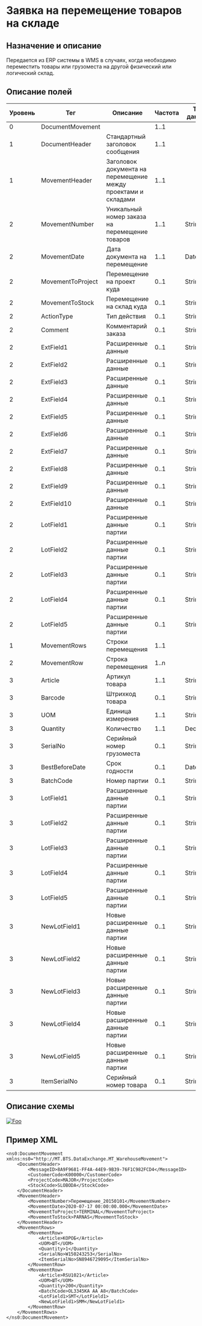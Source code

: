 # Заявка на перемещение товаров на складе

## Назначение и описание
Передается из ERP системы в WMS в случаях, когда необходимо переместить товары или грузоместа на другой физический или логический склад.

## Описание полей

Уровень | Тег | Описание | Частота | Тип данных | Размер поля | Комментарий
--------|-----|----------|---------|------------|-------------|------------
0       | DocumentMovement  |                                                         | 1..1          |            |             |
1       | DocumentHeader    | Стандартный заголовок сообщения                               | 1..1    |            |             | Общая структура сообщения 
1       | MovementHeader    | Заголовок документа на перемещение между проектами и складами | 1..1    |            |             |                           
2       | MovementNumber    | Уникальный номер заказа на перемещение товаров                | 1..1    | String     | 50          |                           
2       | MovementDate      | Дата документа на перемещение                                 | 1..1    | DateTime   |             |
2       | MovementToProject | Перемещение на проект куда                                    | 0..1    | String     | 20          |                           
2       | MovementToStock   | Перемещение на склад куда                                     | 0..1    | String     | 20          |     
2       | ActionType        | Тип действия                                                  | 0..1    | String     | 20          | 
2       | Comment           | Комментарий заказа                                            | 0..1    | String     | 250         |                           
2       | ExtField1         | Расширенные данные                                            | 0..1    | String     | 80          |                           
2       | ExtField2         | Расширенные данные                                            | 0..1    | String     | 80          |                           
2       | ExtField3         | Расширенные данные                                            | 0..1    | String     | 80          |                           
2       | ExtField4         | Расширенные данные                                            | 0..1    | String     | 80          |                           
2       | ExtField5         | Расширенные данные                                            | 0..1    | String     | 80          |                           
2       | ExtField6         | Расширенные данные                                            | 0..1    | String     | 80          |                           
2       | ExtField7         | Расширенные данные                                            | 0..1    | String     | 80          |                           
2       | ExtField8         | Расширенные данные                                            | 0..1    | String     | 80          |                           
2       | ExtField9         | Расширенные данные                                            | 0..1    | String     | 80          |                           
2       | ExtField10        | Расширенные данные                                            | 0..1    | String     | 80          |                           
2       | LotField1         | Расширенные данные партии                                     | 0..1    | String     | 100         |                           
2       | LotField2         | Расширенные данные партии                                     | 0..1    | String     | 100         |                           
2       | LotField3         | Расширенные данные партии                                     | 0..1    | String     | 100         |                           
2       | LotField4         | Расширенные данные партии                                     | 0..1    | String     | 100         |                           
2       | LotField5         | Расширенные данные партии                                     | 0..1    | String     | 100         |                           
1       | MovementRows      | Строки перемещения                                            | 1..1    |            |             |                           
2       | MovementRow       | Строка перемещения                                            | 1..n    |            |             |                           
3       | Article           | Артикул товара                                                | 1..1    | String     | 100         |                           
3       | Barcode           | Штрихкод товара                                               | 0..1    | String     | 100         |                           
3       | UOM               | Единица измерения                                             | 1..1    | String     | 10          |                           
3       | Quantity          | Количество                                                    | 1..1    | Decimal    |             |                           
3       | SerialNo          | Серийный номер грузоместа                                     | 0..1    | String     | 20          |                           
3       | BestBeforeDate    | Срок годности                                                 | 0..1    | DateTime   |             |
3       | BatchCode         | Номер партии                                                  | 0..1    | String     | 100         |                           
3       | LotField1         | Расширенные данные партии                                     | 0..1    | String     | 100         |                           
3       | LotField2         | Расширенные данные партии                                     | 0..1    | String     | 100         |                           
3       | LotField3         | Расширенные данные партии                                     | 0..1    | String     | 100         |                           
3       | LotField4         | Расширенные данные партии                                     | 0..1    | String     | 100         |                           
3       | LotField5         | Расширенные данные партии                                     | 0..1    | String     | 100         |                           
3       | NewLotField1      | Новые расширенные данные партии                               | 0..1    | String     | 100         |                           
3       | NewLotField2      | Новые расширенные данные партии                               | 0..1    | String     | 100         |                           
3       | NewLotField3      | Новые расширенные данные партии                               | 0..1    | String     | 100         |                           
3       | NewLotField4      | Новые расширенные данные партии                               | 0..1    | String     | 100         |                           
3       | NewLotField5      | Новые расширенные данные партии                               | 0..1    | String     | 100         |                           
3       | ItemSerialNo      | Серийный номер товара                                         | 0..1    | String     | 20          |                           

## Описание схемы
<a href="https://github.com/MajorTerminal/MTXML/blob/master/XSD/MT_WarehouseMovement.xsd" rel="XSD">![Foo](https://user-images.githubusercontent.com/22858622/134012526-73d1b128-a2cd-4d14-8a13-10f81a57c04f.png)</a>

## Пример XML
```
<ns0:DocumentMovement xmlns:ns0="http://MT.BTS.DataExchange.MT_WarehouseMovement">
	<DocumentHeader>
		<MessageID>8A9F9681-FF4A-44E9-9B39-76F1C982FCD4</MessageID>
		<CustomerCode>К00000</CustomerCode>
		<ProjectCode>MAJOR</ProjectCode>
		<StockCode>SLOBODA</StockCode>
	</DocumentHeader>
	<MovementHeader>
		<MovementNumber>Перемещение_20150101</MovementNumber>
		<MovementDate>2020-07-17 00:00:00.000</MovementDate>
		<MovementToProject>TERMINAL</MovementToProject>
		<MovementToStock>PARNAS</MovementToStock>
	</MovementHeader>
	<MovementRows>
		<MovementRow>
			<Article>КОРОБ</Article>
			<UOM>ШТ</UOM>
			<Quantity>1</Quantity>
			<SerialNo>W150243253</SerialNo>
			<ItemSerialNo>SN8946729095</ItemSerialNo>
		</MovementRow>
		<MovementRow>
			<Article>RSU1021</Article>
			<UOM>ШТ</UOM>
			<Quantity>200</Quantity>
			<BatchCode>OL3345KA AA A8</BatchCode>
			<LotField1>SMT</LotField1>
			<NewLotField1>SMM</NewLotField1>
		</MovementRow>
	</MovementRows>
</ns0:DocumentMovement>
```
